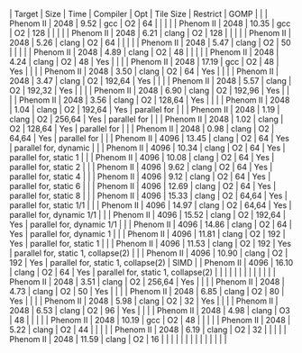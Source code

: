 | Target    | Size | Time  | Compiler | Opt | Tile Size | Restrict | GOMP                                |      |
| Phenom II | 2048 | 9.52  | gcc      | O2  | 64        |          |                                     |      |
| Phenom II | 2048 | 10.35 | gcc      | O2  | 128       |          |                                     |      |
| Phenom II | 2048 | 6.21  | clang    | O2  | 128       |          |                                     |      |
| Phenom II | 2048 | 5.26  | clang    | O2  | 64        |          |                                     |      |
| Phenom II | 2048 | 5.47  | clang    | O2  | 50        |          |                                     |      |
| Phenom II | 2048 | 4.89  | clang    | O2  | 48        |          |                                     |      |
| Phenom II | 2048 | 4.24  | clang    | O2  | 48        | Yes      |                                     |      |
| Phenom II | 2048 | 17.19 | gcc      | O2  | 48        | Yes      |                                     |      |
| Phenom II | 2048 | 3.50  | clang    | O2  | 64        | Yes      |                                     |      |
| Phenom II | 2048 | 3.47  | clang    | O2  | 192,64    | Yes      |                                     |      |
| Phenom II | 2048 | 5.57  | clang    | O2  | 192,32    | Yes      |                                     |      |
| Phenom II | 2048 | 6.90  | clang    | O2  | 192,96    | Yes      |                                     |      |
| Phenom II | 2048 | 3.56  | clang    | O2  | 128,64    | Yes      |                                     |      |
| Phenom II | 2048 | 1.04  | clang    | O2  | 192,64    | Yes      | parallel for                        |      |
| Phenom II | 2048 | 1.19  | clang    | O2  | 256,64    | Yes      | parallel for                        |      |
| Phenom II | 2048 | 1.02  | clang    | O2  | 128,64    | Yes      | parallel for                        |      |
| Phenom II | 2048 | 0.98  | clang    | O2  | 64,64     | Yes      | parallel for                        |      |
| Phenom II | 4096 | 13.45 | clang    | O2  | 64        | Yes      | parallel for, dynamic               |      |
| Phenom II | 4096 | 10.34 | clang    | O2  | 64        | Yes      | parallel for, static 1              |      |
| Phenom II | 4096 | 10.08 | clang    | O2  | 64        | Yes      | parallel for, static 2              |      |
| Phenom II | 4096 | 9.62  | clang    | O2  | 64        | Yes      | parallel for, static 4              |      |
| Phenom II | 4096 | 9.12  | clang    | O2  | 64        | Yes      | parallel for, static 6              |      |
| Phenom II | 4096 | 12.69 | clang    | O2  | 64        | Yes      | parallel for, static 8              |      |
| Phenom II | 4096 | 15.33 | clang    | O2  | 64,64     | Yes      | parallel for, static 1/1            |      |
| Phenom II | 4096 | 14.97 | clang    | O2  | 64,64     | Yes      | parallel for, dynamic 1/1           |      |
| Phenom II | 4096 | 15.52 | clang    | O2  | 192,64    | Yes      | parallel for, dynamic 1/1           |      |
| Phenom II | 4096 | 14.86 | clang    | O2  | 64        | Yes      | parallel for, dynamic 1             |      |
| Phenom II | 4096 | 11.81 | clang    | O2  | 192       | Yes      | parallel for, static 1              |      |
| Phenom II | 4096 | 11.53 | clang    | O2  | 192       | Yes      | parallel for, static 1, collapse(2) |      |
| Phenom II | 4096 | 10.90 | clang    | O2  | 192       | Yes      | parallel for, static 1, collapse(2) | SIMD |
| Phenom II | 4096 | 16.10 | clang    | O2  | 64        | Yes      | parallel for, static 1, collapse(2) |      |
|           |      |       |          |     |           |          |                                     |      |
| Phenom II | 2048 | 3.51  | clang    | O2  | 256,64    | Yes      |                                     |      |
| Phenom II | 2048 | 4.73  | clang    | O2  | 50        | Yes      |                                     |      |
| Phenom II | 2048 | 6.85  | clang    | O2  | 80        | Yes      |                                     |      |
| Phenom II | 2048 | 5.98  | clang    | O2  | 32        | Yes      |                                     |      |
| Phenom II | 2048 | 6.53  | clang    | O2  | 96        | Yes      |                                     |      |
| Phenom II | 2048 | 4.98  | clang    | O3  | 48        |          |                                     |      |
| Phenom II | 2048 | 10.19 | gcc      | O2  | 48        |          |                                     |      |
| Phenom II | 2048 | 5.22  | clang    | O2  | 44        |          |                                     |      |
| Phenom II | 2048 | 6.19  | clang    | O2  | 32        |          |                                     |      |
| Phenom II | 2048 | 11.59 | clang    | O2  | 16        |          |                                     |      |
|           |      |       |          |     |           |          |                                     |      |
